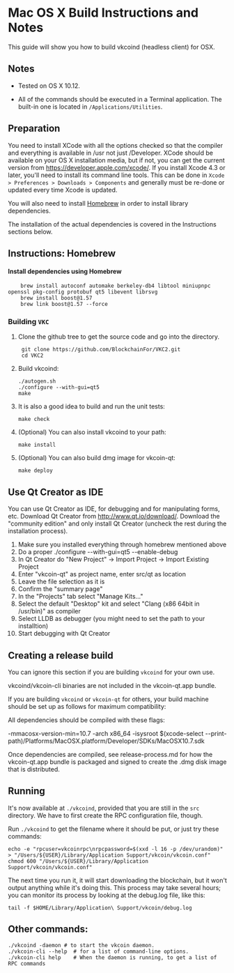 Mac OS X Build Instructions and Notes
====================================
This guide will show you how to build vkcoind (headless client) for OSX.

Notes
-----

* Tested on OS X 10.12.

* All of the commands should be executed in a Terminal application. The
built-in one is located in `/Applications/Utilities`.

Preparation
-----------

You need to install XCode with all the options checked so that the compiler
and everything is available in /usr not just /Developer. XCode should be
available on your OS X installation media, but if not, you can get the
current version from https://developer.apple.com/xcode/. If you install
Xcode 4.3 or later, you'll need to install its command line tools. This can
be done in `Xcode > Preferences > Downloads > Components` and generally must
be re-done or updated every time Xcode is updated.

You will also need to install [Homebrew](http://brew.sh) in order to install library
dependencies.

The installation of the actual dependencies is covered in the Instructions
sections below.

Instructions: Homebrew
----------------------

#### Install dependencies using Homebrew

        brew install autoconf automake berkeley-db4 libtool miniupnpc openssl pkg-config protobuf qt5 libevent librsvg
        brew install boost@1.57
        brew link boost@1.57 --force

### Building `VKC`

1. Clone the github tree to get the source code and go into the directory.

        git clone https://github.com/BlockchainFor/VKC2.git
        cd VKC2

2.  Build vkcoind:

        ./autogen.sh
        ./configure --with-gui=qt5
        make

3.  It is also a good idea to build and run the unit tests:

        make check

4.  (Optional) You can also install vkcoind to your path:

        make install

5.  (Optional) You can also build dmg image for vkcoin-qt:

        make deploy


Use Qt Creator as IDE
------------------------
You can use Qt Creator as IDE, for debugging and for manipulating forms, etc.
Download Qt Creator from http://www.qt.io/download/. Download the "community edition" and only install Qt Creator (uncheck the rest during the installation process).

1. Make sure you installed everything through homebrew mentioned above
2. Do a proper ./configure --with-gui=qt5 --enable-debug
3. In Qt Creator do "New Project" -> Import Project -> Import Existing Project
4. Enter "vkcoin-qt" as project name, enter src/qt as location
5. Leave the file selection as it is
6. Confirm the "summary page"
7. In the "Projects" tab select "Manage Kits..."
8. Select the default "Desktop" kit and select "Clang (x86 64bit in /usr/bin)" as compiler
9. Select LLDB as debugger (you might need to set the path to your installtion)
10. Start debugging with Qt Creator

Creating a release build
------------------------
You can ignore this section if you are building `vkcoind` for your own use.

vkcoind/vkcoin-cli binaries are not included in the vkcoin-qt.app bundle.

If you are building `vkcoind` or `vkcoin-qt` for others, your build machine should be set up
as follows for maximum compatibility:

All dependencies should be compiled with these flags:

 -mmacosx-version-min=10.7
 -arch x86_64
 -isysroot $(xcode-select --print-path)/Platforms/MacOSX.platform/Developer/SDKs/MacOSX10.7.sdk

Once dependencies are compiled, see release-process.md for how the vkcoin-qt.app
bundle is packaged and signed to create the .dmg disk image that is distributed.

Running
-------

It's now available at `./vkcoind`, provided that you are still in the `src`
directory. We have to first create the RPC configuration file, though.

Run `./vkcoind` to get the filename where it should be put, or just try these
commands:

    echo -e "rpcuser=vkcoinrpc\nrpcpassword=$(xxd -l 16 -p /dev/urandom)" > "/Users/${USER}/Library/Application Support/vkcoin/vkcoin.conf"
    chmod 600 "/Users/${USER}/Library/Application Support/vkcoin/vkcoin.conf"

The next time you run it, it will start downloading the blockchain, but it won't
output anything while it's doing this. This process may take several hours;
you can monitor its process by looking at the debug.log file, like this:

    tail -f $HOME/Library/Application\ Support/vkcoin/debug.log

Other commands:
-------

    ./vkcoind -daemon # to start the vkcoin daemon.
    ./vkcoin-cli --help  # for a list of command-line options.
    ./vkcoin-cli help    # When the daemon is running, to get a list of RPC commands
